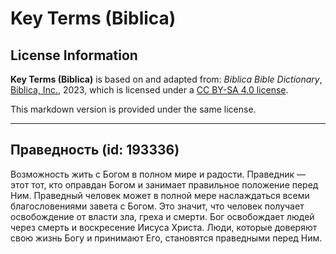 # Key Terms (Biblica)

## License Information

**Key Terms (Biblica)** is based on and adapted from: _Biblica Bible Dictionary_, [Biblica, Inc.](https://www.biblica.com/), 2023, which is licensed under a [CC BY-SA 4.0 license](https://creativecommons.org/licenses/by-sa/4.0/legalcode.en).

This markdown version is provided under the same license.



--------------------------------

## Праведность (id: 193336)

Возможность жить с Богом в полном мире и радости. Праведник — этот тот, кто оправдан Богом и занимает правильное положение перед Ним. Праведный человек может в полной мере наслаждаться всеми благословениями завета с Богом. Это значит, что человек получает освобождение от власти зла, греха и смерти. Бог освобождает людей через смерть и воскресение Иисуса Христа. Люди, которые доверяют свою жизнь Богу и принимают Его, становятся праведными перед Ним.



